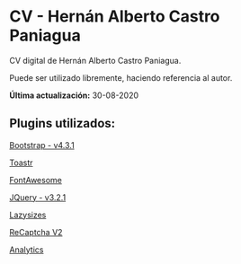 # CV - Hernán Alberto Castro Paniagua

CV digital de Hernán Alberto Castro Paniagua.

Puede ser utilizado libremente, haciendo referencia al autor.

**Última actualización:** 30-08-2020 

## Plugins utilizados:
[Bootstrap - v4.3.1](https://getbootstrap.com/docs/4.3/getting-started/introduction/)

[Toastr](https://github.com/CodeSeven/toastr)

[FontAwesome ](https://fontawesome.com/)

[JQuery - v3.2.1](https://blog.jquery.com/2017/03/20/jquery-3-2-1-now-available/)

[Lazysizes](https://github.com/aFarkas/lazysizes)

[ReCaptcha V2](google.com/recaptcha/about/)

[Analytics](https://analytics.google.com/analytics/web/#/)
